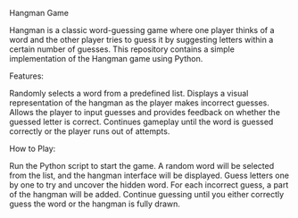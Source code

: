 Hangman Game

Hangman is a classic word-guessing game where one player thinks of a word and the other player tries to guess it by suggesting letters within a certain number of guesses. This repository contains a simple implementation of the Hangman game using Python.

Features:

Randomly selects a word from a predefined list.
Displays a visual representation of the hangman as the player makes incorrect guesses.
Allows the player to input guesses and provides feedback on whether the guessed letter is correct.
Continues gameplay until the word is guessed correctly or the player runs out of attempts.


How to Play:

Run the Python script to start the game.
A random word will be selected from the list, and the hangman interface will be displayed.
Guess letters one by one to try and uncover the hidden word.
For each incorrect guess, a part of the hangman will be added.
Continue guessing until you either correctly guess the word or the hangman is fully drawn.
